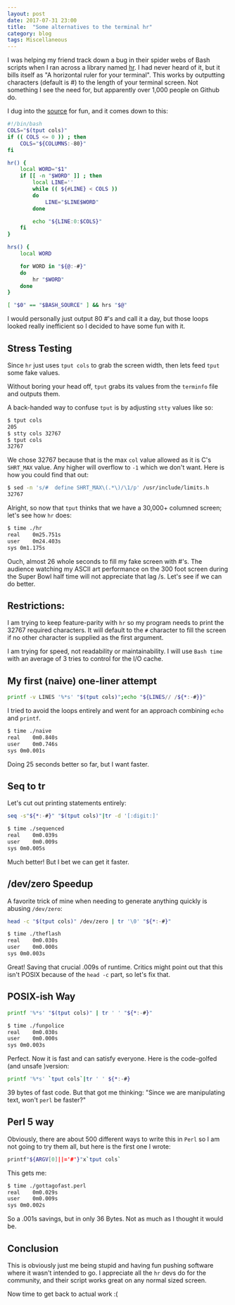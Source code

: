 ```yaml
---
layout: post
date: 2017-07-31 23:00
title:  "Some alternatives to the terminal hr"
category: blog
tags: Miscellaneous
---
```

I was helping my friend track down a bug in their spider webs of Bash scripts when I ran across a library named [hr](https://github.com/LuRsT/hr). I had never heard of it, but it bills itself as  "A horizontal ruler for your terminal". This works by outputting characters (default is #) to the length of your terminal screen. Not something I see the need for, but apparently over 1,000 people on Github do.

I dug into the [source](https://github.com/LuRsT/hr/blob/master/hr) for fun, and it comes down to this:

```bash
#!/bin/bash
COLS="$(tput cols)"
if (( COLS <= 0 )) ; then
    COLS="${COLUMNS:-80}"
fi

hr() {
    local WORD="$1"
    if [[ -n "$WORD" ]] ; then
        local LINE=''
        while (( ${#LINE} < COLS ))
        do
            LINE="$LINE$WORD"
        done

        echo "${LINE:0:$COLS}"
    fi
}

hrs() {
    local WORD

    for WORD in "${@:-#}"
    do
        hr "$WORD"
    done
}

[ "$0" == "$BASH_SOURCE" ] && hrs "$@"
```

I would personally just output 80 #'s and call it a day, but those loops looked really inefficient so I decided to have some fun with it. 

Stress Testing
-------------------
Since `hr` just uses `tput cols` to grab the screen width, then lets feed `tput` some fake values. 

Without boring your head off, `tput` grabs its values from the `terminfo` file and outputs them. 

A back-handed way to confuse `tput` is by adjusting `stty` values like so:

```bash
$ tput cols
205
$ stty cols 32767
$ tput cols
32767
```
We chose 32767 because that is the max `col` value allowed as it is C's `SHRT_MAX` value.  Any higher will overflow to `-1` which we don't want. Here is how you could find that out:

```bash
$ sed -n 's/#  define SHRT_MAX\(.*\)/\1/p' /usr/include/limits.h
32767
```
Alright, so now that `tput` thinks that we have a 30,000+ columned screen; let's see how `hr` does:

```bash
$ time ./hr
real	0m25.751s
user	0m24.403s
sys	0m1.175s
```
Ouch, almost 26 whole seconds to fill my fake screen with #'s. The audience watching my ASCII art performance on the 300 foot screen during the Super Bowl half time will not appreciate that lag /s. Let's see if we can do better.

Restrictions:
-----------------
I am trying to keep feature-parity with `hr` so my program needs to print the 32767 required characters. It will default to the `#` character to fill the screen if no other character is supplied as the first argument. 

I am trying for speed, not readability or maintainability. I will use `Bash time` with an average of 3 tries to control for the I/O cache. 

My first (naive) one-liner attempt
---------------------------------
```bash
printf -v LINES '%*s' "$(tput cols)";echo "${LINES// /${*:-#}}"
```
I tried to avoid the loops entirely and went for an approach combining `echo` and `printf`. 

```bash
$ time ./naive
real	0m0.840s
user	0m0.746s
sys	0m0.001s
```
Doing 25 seconds better so far,  but I want faster.

Seq to tr
------------
Let's cut out printing statements entirely:

```bash
seq -s"${*:-#}" "$(tput cols)"|tr -d '[:digit:]'
```

```bash
$ time ./sequenced
real	0m0.039s
user	0m0.009s
sys	0m0.005s
```
Much better! But I bet we can get it faster.

/dev/zero Speedup
---------------------------
A favorite trick of mine when needing to generate anything quickly is abusing `/dev/zero`:

```bash
head -c "$(tput cols)" /dev/zero | tr '\0' "${*:-#}"
```

```bash
$ time ./theflash
real	0m0.030s
user	0m0.000s
sys	0m0.003s
```
Great! Saving that crucial .009s of runtime. Critics might point out that this isn't POSIX because of the `head -c` part, so let's fix that. 

POSIX-ish Way
----------------
```bash
printf '%*s' "$(tput cols)" | tr ' ' "${*:-#}"
```
```bash
$ time ./funpolice
real	0m0.030s
user	0m0.000s
sys	0m0.003s
```
Perfect. Now it is fast and can satisfy everyone. Here is the code-golfed (and unsafe )version:

```bash
printf '%*s' `tput cols`|tr ' ' ${*:-#}
```
39 bytes of fast code. But that got me thinking: "Since we are manipulating text, won't `perl` be faster?"

Perl 5 way
--------------
Obviously, there are about 500 different ways to write this in `Perl` so I am not going to try them all, but here is the first one I wrote:

```bash
printf"${ARGV[0]||='#'}"x`tput cols`
```
This gets me:
```bash
$ time ./gottagofast.perl
real	0m0.029s
user	0m0.009s
sys	0m0.002s
```
So a .001s savings, but in only 36 Bytes. Not as much as I thought it would be. 

Conclusion
---------------
This is obviously just me being stupid and having fun pushing software where it wasn't intended to go. I appreciate all the `hr` devs do for the community, and their script works great on any normal sized screen. 

Now time to get back to actual work :(